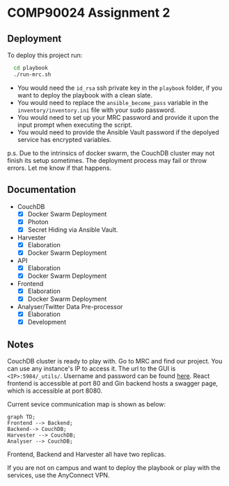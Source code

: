 
# COMP90024 Assignment 2



## Deployment

To deploy this project run:

```bash
  cd playbook
  ./run-mrc.sh
```

- You would need the `id_rsa` ssh private key in the `playbook` folder, if you want to deploy the playbook with a clean slate. 
- You would need to replace the `ansible_become_pass` variable in the `inventory/inventory.ini` file with your sudo password. 
- You would need to set up your MRC password and provide it upon the input prompt when executing the script.
- You would need to provide the Ansible Vault password if the depolyed service has encrypted variables.

p.s. Due to the intrinsics of docker swarm, the CouchDB cluster may not finish its setup sometimes. The deployment process may fail or throw errors. Let me know if that happens. 

## Documentation

- CouchDB
    - [x] Docker Swarm Deployment
    - [x] Photon
    - [x] Secret Hiding via Ansible Vault.    
- Harvester
    - [x] Elaboration
    - [x] Docker Swarm Deployment
- API
    - [x] Elaboration
    - [x] Docker Swarm Deployment
- Frontend
    - [x] Elaboration
    - [x] Docker Swarm Deployment
- Analyser/Twitter Data Pre-processor 
    - [x] Elaboration
    - [x] Development
    
## Notes
CouchDB cluster is ready to play with. Go to MRC and find our project. You can use any instance's IP to access it. The url to the GUI is `<IP>:5984/_utils/`. Username and password can be found [here](/playbook/variables/couchdb-vars.yaml#L6-L7).
React frontend is accessible at port 80 and Gin backend hosts a swagger page, which is accessible at port 8080.

Current sevice communication map is shown as below:
```mermaid
graph TD;
Frontend --> Backend;
Backend--> CouchDB;
Harvester --> CouchDB;
Analyser --> CouchDB;
```
Frontend, Backend and Harvester all have two replicas.

If you are not on campus and want to deploy the playbook or play with the services, use the AnyConnect VPN.
